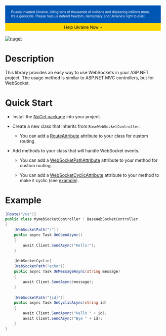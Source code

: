 [![Stand With Ukraine](https://raw.githubusercontent.com/VoDACode/VoDA.WebSockets/master/docs/img/banner2-direct.svg)](https://vshymanskyy.github.io/StandWithUkraine/)

[![nuget](https://img.shields.io/static/v1?label=NuGet&message=VoDA.WebSockets&color=blue&logo=nuget)](https://www.nuget.org/packages/VoDA.WebSockets)

# Description

This library provides an easy way to use WebSockets in your ASP.NET project. The usage method is similar to ASP.NET MVC controllers, but for WebSocket.

# Quick Start

- Install the [NuGet package](https://www.nuget.org/packages/VoDA.WebSockets) into your project.

- Create a new class that inherits from `BaseWebSocketController`.

  - You can add a [RouteAttribute](https://learn.microsoft.com/en-us/dotnet/api/microsoft.aspnetcore.mvc.routeattribute?view=aspnetcore-7.0) attribute to your class for custom routing.

- Add methods to your class that will handle WebSocket events.

  - You can add a [WebSocketPathAttribute](/VoDA.WebSockets/WebSocketPathAttribute.cs) attribute to your method for custom routing.

  - You can add a [WebSocketCyclicAttribute](/VoDA.WebSockets/WebSocketCyclicAttribute.cs) attribute to your method to make it cyclic (see [example](README.md#example)).

# Example

```csharp
[Route("/ws")]
public class MyWebSocketController : BaseWebSocketController
{
    [WebSocketPath("/")]
    public async Task OnOpenAsync()
    {
        await Client.SendAsync("Hello!");
    }

    [WebSocketCyclic]
    [WebSocketPath("echo")]
    public async Task OnMessageAsync(string message)
    {
        await Client.SendAsync(message);
    }

    [WebSocketPath("{id}")]
    public async Task OnCyclicAsync(string id)
    {
        await Client.SendAsync("Hello " + id);
        await Client.SendAsync("Bye " + id);
    }
}
```
